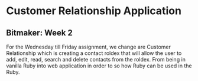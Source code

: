 # Customer Relationship Application
## Bitmaker: Week 2

For the Wednesday till Friday assignment, we change are Customer Relationship which is creating a contact roldex that will allow the user to add, edit, read, search and delete contacts from the roldex. From being in vanilla Ruby into web application in order to so how Ruby can be used in the Ruby.

